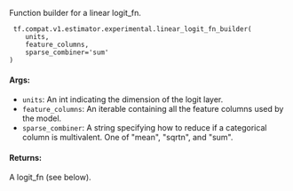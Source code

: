 
Function builder for a linear logit_fn.

```
 tf.compat.v1.estimator.experimental.linear_logit_fn_builder(
    units,
    feature_columns,
    sparse_combiner='sum'
)
```
#### Args:
- `units`: An int indicating the dimension of the logit layer.
- `feature_columns`: An iterable containing all the feature columns used by the model.
- `sparse_combiner`: A string specifying how to reduce if a categorical column is multivalent. One of "mean", "sqrtn", and "sum".
#### Returns:

A logit_fn (see below).
